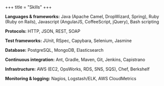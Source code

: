 +++
title = "Skills"
+++

**Languages & frameworks:** Java (Apache Camel, DropWizard, Spring), Ruby (Ruby on Rails), Javascript (AngularJS, CoffeeScript, jQuery), Bash scripting

**Protocols:** HTTP, JSON, REST, SOAP

**Test frameworks:** JUnit, RSpec, Capybara, Selenium, Jasmine

**Database:** PostgreSQL, MongoDB, Elasticsearch

**Continuous integration:** Ant, Gradle, Maven, Git, Jenkins, Capistrano

**Infrastructure:** AWS (EC2, OpsWorks, RDS, SNS, SQS), Chef, Berkshelf

**Monitoring & logging:** Nagios, Logstash/ELK, AWS CloudMetrics